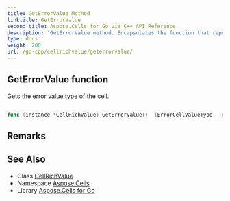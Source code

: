 ```yaml
---
title: GetErrorValue Method 
linktitle: GetErrorValue
second_title: Aspose.Cells for Go via C++ API Reference
description: 'GetErrorValue method. Encapsulates the function that represents geterrorvalue in Go.'
type: docs
weight: 200
url: /go-cpp/cellrichvalue/geterrorvalue/
---
```


## GetErrorValue function

Gets the error value type of the cell.

```go

func (instance *CellRichValue) GetErrorValue()  (ErrorCellValueType,  error) 

```

## Remarks


## See Also

* Class [CellRichValue](../)
* Namespace [Aspose.Cells](../../)
* Library [Aspose.Cells for Go](../../../)
